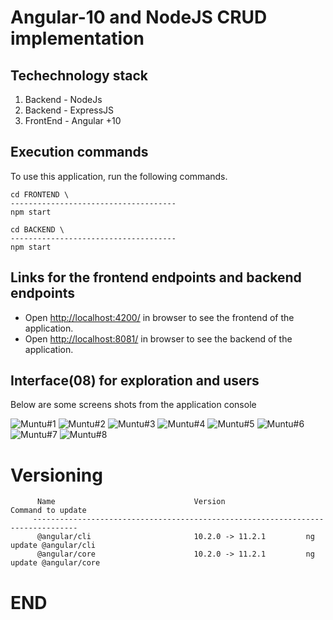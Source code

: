 #  Angular-10 and NodeJS CRUD implementation 

## Techechnology stack  

1. Backend  - NodeJs
2. Backend  - ExpressJS
3. FrontEnd - Angular +10

## Execution commands

To use this application, run the following commands.

```
cd FRONTEND \
-------------------------------------
npm start

cd BACKEND \
-------------------------------------
npm start

```

## Links for the frontend endpoints and backend endpoints

- Open [http://localhost:4200/](http://localhost:4200/) in browser to see the frontend of the application.
- Open [http://localhost:8081/](http://localhost:8081/) in browser to see the backend of the application.


## Interface(08) for exploration and users

Below are some screens shots from the application console

![Muntu#1 ](https://github.com/LINOSNCHENA/NodeJS-Angular-three-clients-App/blob/master/uxViews/page1.png)
![Muntu#2 ](https://github.com/LINOSNCHENA/NodeJS-Angular-three-clients-App/blob/master/uxViews/page2.png)
![Muntu#3 ](https://github.com/LINOSNCHENA/NodeJS-Angular-three-clients-App/blob/master/uxViews/page3.png)
![Muntu#4 ](https://github.com/LINOSNCHENA/NodeJS-Angular-three-clients-App/blob/master/uxViews/page4.png)
![Muntu#5 ](https://github.com/LINOSNCHENA/NodeJS-Angular-three-clients-App/blob/master/uxViews/page5.png)
![Muntu#6 ](https://github.com/LINOSNCHENA/NodeJS-Angular-three-clients-App/blob/master/uxViews/page6.png)
![Muntu#7 ](https://github.com/LINOSNCHENA/NodeJS-Angular-three-clients-App/blob/master/uxViews/page7.png)
![Muntu#8 ](https://github.com/LINOSNCHENA/NodeJS-Angular-three-clients-App/blob/master/uxViews/page8.png)

# Versioning
```
      Name                               Version                  Command to update
     --------------------------------------------------------------------------------
      @angular/cli                       10.2.0 -> 11.2.1         ng update @angular/cli
      @angular/core                      10.2.0 -> 11.2.1         ng update @angular/core
```
# END
